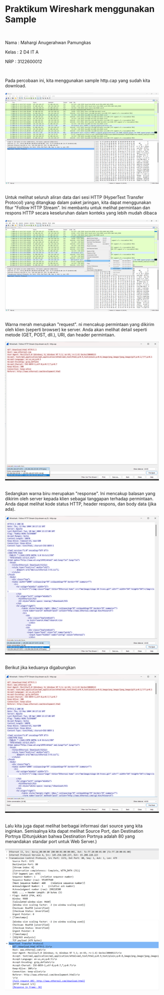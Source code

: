 <h1>Praktikum Wireshark menggunakan Sample</h1>

</br>

<p>Nama  : Mahargi Anugerahwan Pamungkas</p>
<p>Kelas : 2 D4 IT A</p>
<p>NRP   : 3122600012</p>

</br>

<p>Pada percobaan ini, kita menggunakan sample http.cap yang sudah kita download.</p>
<div style="text-align:center">
  <img src="../assets/wireshark-1.png"/>
</div>

</br>

<p>Untuk melihat seluruh aliran data dari sesi HTTP (HyperText Transfer Protocol) yang ditangkap dalam paket jaringan, kita dapat menggunakan fitur "Follow HTTP Stream". Ini membantu untuk melihat permintaan dan respons HTTP secara keseluruhan dalam konteks yang lebih mudah dibaca</p>
<div style="text-align:center">
  <img src="../assets/wireshark-2.png"/>
</div>

</br>

<p>Warna merah merupakan "request". ni mencakup permintaan yang dikirim oleh klien (seperti browser) ke server. Anda akan melihat detail seperti metode (GET, POST, dll.), URI, dan header permintaan.</p>
<div style="text-align:center">
  <img src="../assets/wireshark-4.png"/>
</div>

<br>

<p>Sedangkan warna biru merupakan "response". Ini mencakup balasan yang dikirim oleh server kepada klien sebagai tanggapan terhadap permintaan. Anda dapat melihat kode status HTTP, header respons, dan body data (jika ada).</p>
<div style="text-align:center">
  <img src="../assets/wireshark-5.png"/>
</div>

<br>

<p>Berikut jika keduanya digabungkan</p>
<div style="text-align:center">
  <img src="../assets/wireshark-3.png"/>
</div>

<br>

<p>Lalu kita juga dapat melihat berbagai informasi dari source yang kita inginkan. Semisalnya kita dapat melihat Source Port, dan Destination Portnya (Ditunjukkan bahwa Destination Portnya adalah 80 yang menandakan standar port untuk Web Server.)</p>
<div style="text-align:center">
  <img src="../assets/wireshark-6.png"/>
  <img src="../assets/wireshark-7.png">
</div>

<br>

